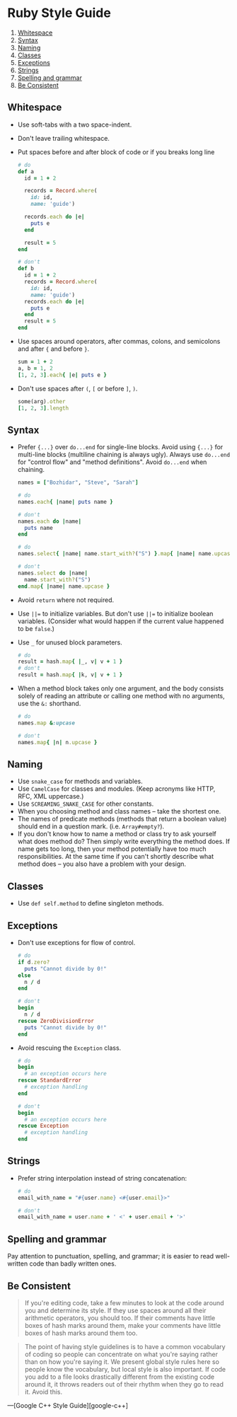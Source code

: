 # Ruby Style Guide

  1.  [Whitespace](#whitespace)
  2.  [Syntax](#syntax)
  3.  [Naming](#naming)
  4.  [Classes](#classes)
  5.  [Exceptions](#exceptions)
  6. [Strings](#strings)
  7. [Spelling and grammar](#spelling-and-grammar)
  8. [Be Consistent](#be-consistent)

## Whitespace

* Use soft-tabs with a two space-indent.
* Don't leave trailing whitespace.
* Put spaces before and after block of code or if you breaks long line
    ```Ruby
    # do
    def a
      id = 1 + 2

      records = Record.where(
        id: id,
        name: 'guide')

      records.each do |e|
        puts e
      end

      result = 5
    end

    # don't
    def b
      id = 1 + 2
      records = Record.where(
        id: id,
        name: 'guide')
      records.each do |e|
        puts e
      end
      result = 5
    end
    ```
* Use spaces around operators, after commas, colons, and semicolons and after
  `{` and before `}`.

    ```Ruby
    sum = 1 + 2
    a, b = 1, 2
    [1, 2, 3].each{ |e| puts e }
    ```
* Don't use spaces after `(`, `[` or before `]`, `)`.

    ```Ruby
    some(arg).other
    [1, 2, 3].length
    ```
   
## Syntax

* Prefer `{...}` over `do...end` for single-line blocks.  Avoid using
  `{...}` for multi-line blocks (multiline chaining is always
  ugly). Always use `do...end` for "control flow" and "method
  definitions".  Avoid `do...end`
  when chaining.

    ```Ruby
    names = ["Bozhidar", "Steve", "Sarah"]

    # do
    names.each{ |name| puts name }

    # don't
    names.each do |name|
      puts name
    end

    # do
    names.select{ |name| name.start_with?("S") }.map{ |name| name.upcase }

    # don't
    names.select do |name|
      name.start_with?("S")
    end.map{ |name| name.upcase }
    ```

* Avoid `return` where not required.
* Use `||=` to initialize variables. But don't use `||=` to initialize boolean variables. (Consider what  would happen if the current value happened to be `false`.)
* Use `_` for unused block parameters.

    ```Ruby
    # do
    result = hash.map{ |_, v| v + 1 }
    # don't
    result = hash.map{ |k, v| v + 1 }
    ```

* When a method block takes only one argument, and the body consists solely of
  reading an attribute or calling one method with no arguments, use the `&:`
  shorthand.

    ```ruby
    # do
    names.map &:upcase
    
    # don't
    names.map{ |n| n.upcase }
    ```

## Naming

* Use `snake_case` for methods and variables.
* Use `CamelCase` for classes and modules.  (Keep acronyms like HTTP,
  RFC, XML uppercase.)
* Use `SCREAMING_SNAKE_CASE` for other constants.
* When you choosing method and class names – take the shortest one.
* The names of predicate methods (methods that return a boolean value)
  should end in a question mark. (i.e. `Array#empty?`).
* If you don't know how to name a method or class try to ask yourself what does method do? Then simply write everything the method does. If name gets too long, then your method potentially have too much responsibilities. At the same time if you can't shortly describe what method does – you also have a problem with your design.

## Classes

* Use `def self.method` to define singleton methods. 

## Exceptions
* Don't use exceptions for flow of control.

    ```Ruby
    # do
    if d.zero?
      puts "Cannot divide by 0!"
    else
      n / d
    end
    
    # don't
    begin
      n / d
    rescue ZeroDivisionError
      puts "Cannot divide by 0!"
    end
    ```

* Avoid rescuing the `Exception` class.

    ```Ruby
    # do
    begin
      # an exception occurs here
    rescue StandardError
      # exception handling
    end
    
    # don't
    begin
      # an exception occurs here
    rescue Exception
      # exception handling
    end
    ```

## Strings

* Prefer string interpolation instead of string concatenation:

    ```Ruby
    # do
    email_with_name = "#{user.name} <#{user.email}>"
    
    # don't
    email_with_name = user.name + ' <' + user.email + '>'
    ```

## Spelling and grammar

Pay attention to punctuation, spelling, and grammar; it is easier to read
well-written code than badly written ones.

## Be Consistent

> If you're editing code, take a few minutes to look at the code around you and
> determine its style. If they use spaces around all their arithmetic
> operators, you should too. If their comments have little boxes of hash marks
> around them, make your comments have little boxes of hash marks around them
> too.

> The point of having style guidelines is to have a common vocabulary of coding
> so people can concentrate on what you're saying rather than on how you're
> saying it. We present global style rules here so people know the vocabulary,
> but local style is also important. If code you add to a file looks
> drastically different from the existing code around it, it throws readers out
> of their rhythm when they go to read it. Avoid this.

&mdash;[Google C++ Style Guide][google-c++]

[airbnb-javascript]: https://github.com/airbnb/javascript
[bbatsov-ruby]: https://github.com/bbatsov/ruby-style-guide
[github-ruby]: https://github.com/styleguide/ruby

